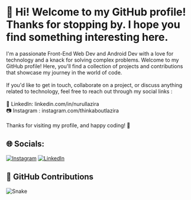 # 👋 Hi! Welcome to my GitHub profile! Thanks for stopping by. I hope you find something interesting here.
I'm a passionate Front-End Web Dev and Android Dev with a love for technology and a knack for solving complex problems. Welcome to my GitHub profile! Here, you'll find a collection of projects and contributions that showcase my journey in the world of code.
<br><br>If you'd like to get in touch, collaborate on a project, or discuss anything related to technology, feel free to reach out through my social links :
<br><br>💬 LinkedIn: linkedin.com/in/nurullazira
<br>📷 Instagram : instagram.com/thinkaboutlazira
<br><br>Thanks for visiting my profile, and happy coding! 🚀


## 🌐 Socials:
[![Instagram](https://img.shields.io/badge/Instagram-%23E4405F.svg?logo=Instagram&logoColor=white)](https://instagram.com/thinkaboutlazira) [![LinkedIn](https://img.shields.io/badge/LinkedIn-%230077B5.svg?logo=linkedin&logoColor=white)](https://linkedin.com/in/nurullazira) 

## 🐍 GitHub Contributions

<img align="center" src="https://github.com/raflizocky/raflizocky/blob/output/github-contribution-grid-snake-dark.svg" alt="Snake">
